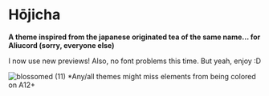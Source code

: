 # Hōjicha

**A theme inspired from the japanese originated tea of the same name... for Aliucord (sorry, everyone else)**

I now use new previews! Also, no font problems this time. But yeah, enjoy :D


![blossomed (11)](https://github.com/rennpy/hojicha-theme/assets/158360149/603357fd-84fb-4eed-8f84-569db2c23c27)
*Any/all themes might miss elements from being colored on A12+
